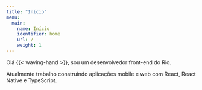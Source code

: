 ```yaml
---
title: "Início"
menu:
  main:
    name: Início
    identifier: home
    url: /
    weight: 1
---
```


Olá {{< waving-hand >}}, sou um desenvolvedor front-end do Rio.

Atualmente trabalho construíndo aplicações mobile e web com React, React Native
e TypeScript.
